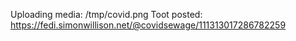 Uploading media: /tmp/covid.png
Toot posted: https://fedi.simonwillison.net/@covidsewage/111313017286782259
